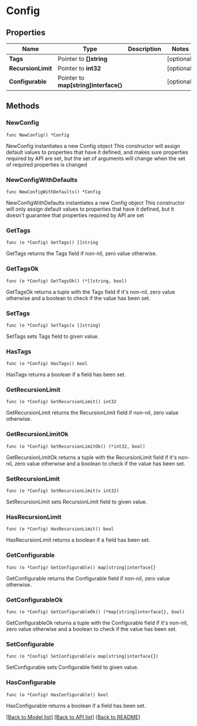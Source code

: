 # Config

## Properties

Name | Type | Description | Notes
------------ | ------------- | ------------- | -------------
**Tags** | Pointer to **[]string** |  | [optional] 
**RecursionLimit** | Pointer to **int32** |  | [optional] 
**Configurable** | Pointer to **map[string]interface{}** |  | [optional] 

## Methods

### NewConfig

`func NewConfig() *Config`

NewConfig instantiates a new Config object
This constructor will assign default values to properties that have it defined,
and makes sure properties required by API are set, but the set of arguments
will change when the set of required properties is changed

### NewConfigWithDefaults

`func NewConfigWithDefaults() *Config`

NewConfigWithDefaults instantiates a new Config object
This constructor will only assign default values to properties that have it defined,
but it doesn't guarantee that properties required by API are set

### GetTags

`func (o *Config) GetTags() []string`

GetTags returns the Tags field if non-nil, zero value otherwise.

### GetTagsOk

`func (o *Config) GetTagsOk() (*[]string, bool)`

GetTagsOk returns a tuple with the Tags field if it's non-nil, zero value otherwise
and a boolean to check if the value has been set.

### SetTags

`func (o *Config) SetTags(v []string)`

SetTags sets Tags field to given value.

### HasTags

`func (o *Config) HasTags() bool`

HasTags returns a boolean if a field has been set.

### GetRecursionLimit

`func (o *Config) GetRecursionLimit() int32`

GetRecursionLimit returns the RecursionLimit field if non-nil, zero value otherwise.

### GetRecursionLimitOk

`func (o *Config) GetRecursionLimitOk() (*int32, bool)`

GetRecursionLimitOk returns a tuple with the RecursionLimit field if it's non-nil, zero value otherwise
and a boolean to check if the value has been set.

### SetRecursionLimit

`func (o *Config) SetRecursionLimit(v int32)`

SetRecursionLimit sets RecursionLimit field to given value.

### HasRecursionLimit

`func (o *Config) HasRecursionLimit() bool`

HasRecursionLimit returns a boolean if a field has been set.

### GetConfigurable

`func (o *Config) GetConfigurable() map[string]interface{}`

GetConfigurable returns the Configurable field if non-nil, zero value otherwise.

### GetConfigurableOk

`func (o *Config) GetConfigurableOk() (*map[string]interface{}, bool)`

GetConfigurableOk returns a tuple with the Configurable field if it's non-nil, zero value otherwise
and a boolean to check if the value has been set.

### SetConfigurable

`func (o *Config) SetConfigurable(v map[string]interface{})`

SetConfigurable sets Configurable field to given value.

### HasConfigurable

`func (o *Config) HasConfigurable() bool`

HasConfigurable returns a boolean if a field has been set.


[[Back to Model list]](../README.md#documentation-for-models) [[Back to API list]](../README.md#documentation-for-api-endpoints) [[Back to README]](../README.md)


